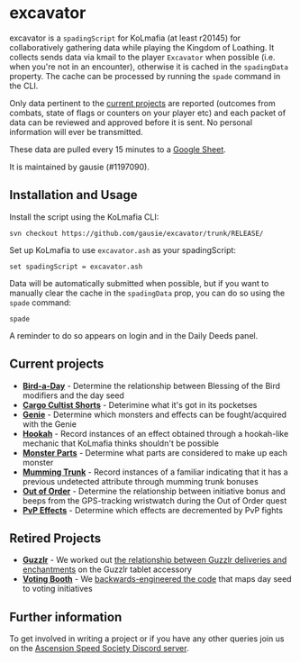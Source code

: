 # excavator

excavator is a `spadingScript` for KoLmafia (at least r20145) for collaboratively gathering data while playing the Kingdom of Loathing. It collects sends data via kmail to the player `Excavator` when possible (i.e. when you're not in an encounter), otherwise it is cached in the `spadingData` property. The cache can be processed by running the `spade` command in the CLI.

Only data pertinent to the [current projects](#current-projects) are reported (outcomes from combats, state of flags or counters on your player etc) and each packet of data can be reviewed and approved before it is sent. No personal information will ever be transmitted.

These data are pulled every 15 minutes to a [Google Sheet](https://tinyurl.com/excavator-data).

It is maintained by gausie (#1197090).

## Installation and Usage

Install the script using the KoLmafia CLI:

```
svn checkout https://github.com/gausie/excavator/trunk/RELEASE/
```

Set up KoLmafia to use `excavator.ash` as your spadingScript:

```
set spadingScript = excavator.ash
```

Data will be automatically submitted when possible, but if you want to manually clear the cache in the `spadingData` prop, you can do so using the `spade` command:

```
spade
```

A reminder to do so appears on login and in the Daily Deeds panel.

## Current projects

* **[Bird-a-Day](RELEASE/scripts/excavator/projects/x_bird_a_day.ash)** - Determine the relationship between Blessing of the Bird modifiers and the day seed
* **[Cargo Cultist Shorts](RELEASE/scripts/excavator/projects/x_cargo_cultist_shorts.ash)** - Deterimine what it's got in its pocketses
* **[Genie](RELEASE/scripts/excavator/projects/x_genie.ash)** - Determine which monsters and effects can be fought/acquired with the Genie
* **[Hookah](RELEASE/scripts/excavator/projects/x_hookah.ash)** - Record instances of an effect obtained through a hookah-like mechanic that KoLmafia thinks shouldn't be possible
* **[Monster Parts](RELEASE/scripts/excavator/projects/x_monster_parts.ash)** -  Determine what parts are considered to make up each monster
* **[Mumming Trunk](RELEASE/scripts/excavator/projects/x_mumming_trunk.ash)** - Record instances of a familiar indicating that it has a previous undetected attribute through mumming trunk bonuses
* **[Out of Order](RELEASE/scripts/excavator/projects/x_out_of_order.ash)** - Determine the relationship between initiative bonus and beeps from the GPS-tracking wristwatch during the Out of Order quest
* **[PvP Effects](RELEASE/scripts/excavator/projects/x_pvp_effects.ash)** - Determine which effects are decremented by PvP fights

## Retired Projects
* **[Guzzlr](retired_projects/x_guzzlr.ash)** - We worked out [the relationship between Guzzlr deliveries and enchantments](https://kol.coldfront.net/thekolwiki/index.php/Guzzlr_tablet#Notes) on the Guzzlr tablet accessory
* **[Voting Booth](RELEASE/scripts/excavator/projects/x_voting_booth.ash)** - We [backwards-engineered the code](https://kol.coldfront.net/thekolwiki/index.php/Talk:Voting_Booth#Initiative_seeding) that maps day seed to voting initiatives

## Further information

To get involved in writing a project or if you have any other queries join us on the [Ascension Speed Society Discord server](https://discord.gg/T3rqfve).
